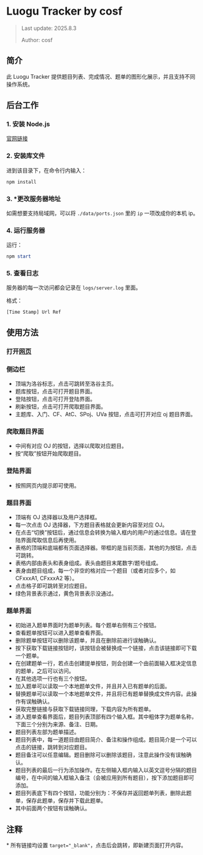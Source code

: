 # Luogu Tracker by cosf

> Last update: 2025.8.3
>
> Author: cosf

## 简介

此 Luogu Tracker 提供题目列表、完成情况、题单的图形化展示，并且支持不同操作系统。

## 后台工作

### 1. 安装 Node.js

[官网链接](https://nodejs.org/en/download/)

### 2. 安装库文件

进到该目录下，在命令行内输入：

```powershell
npm install
```

### 3. *更改服务器地址

如需想要支持局域网，可以将 `./data/ports.json` 里的 `ip` 一项改成你的本机 ip。

### 4. 运行服务器

运行：

```powershell
npm start
```

### 5. 查看日志

服务器的每一次访问都会记录在 `logs/server.log` 里面。

格式：

```log
[Time Stamp] Url Ref
```

## 使用方法

### 打开[网页](http://localhost:5167/)

### 侧边栏

- 顶端为洛谷标志，点击可跳转至洛谷主页。
- 题库按钮，点击可打开题目界面。
- 登陆按钮，点击可打开登陆界面。
- 刷新按钮，点击可打开爬取题目界面。
- 主题库、入门、CF、AtC、SPoj、UVa 按钮，点击可打开对应 oj 题目界面。

### 爬取题目界面

- 中间有对应 OJ 的按钮，选择以爬取对应题目。
- 按“爬取”按钮开始爬取题目。

### 登陆界面

- 按照网页内提示即可使用。

### 题目界面

- 顶端有 OJ 选择器以及用户选择框。
- 每一次点击 OJ 选择器，下方题目表格就会更新内容至对应 OJ。
- 在点击“切换”按钮后，通过信息会转换为输入框内的用户的通过信息。请在登陆界面爬取信息后再使用。
- 表格的顶端和底端都有页面选择器。带框的是当前页面，其他的为按钮，点击可跳转。
- 表格内部由表头和表身组成。表头由题目末尾数字/题号组成。
- 表身由题目组成，每一个非空的格对应一个题目（或者对应多个，如 CFxxxA1, CFxxxA2 等）。
- 点击格子即可跳转至对应题目。
- 绿色背景表示通过，黄色背景表示没通过。

### 题单界面

- 初始进入题单界面时为题单列表。每个题单右侧有三个按钮。
- 查看题单按钮可以进入题单查看界面。
- 删除题单按钮可以删除该题单，并且在删除前进行误触确认。
- 按下获取下载链接按钮时，该按钮会被替换成一个链接，点击该链接即可下载一个题单。
- 在创建题单一行，若点击创建提单按钮，则会创建一个由前面输入框决定信息的题单，之后可以访问。
- 在其他选项一行也有三个按钮。
- 加入题单可以读取一个本地题单文件，并且并入已有题单的后面。
- 替换题单可以读取一个本地题单文件，并且将已有题单替换成文件内容。此操作有误触确认。
- 获取完整链接与获取下载链接同理，下载内容为所有题单。
- 进入题单查看界面后，题目列表顶部有四个输入框。其中粗体字为题单名称，下面三个分别为来源、备注、日期。
- 题目列表左部为题单描述。
- 题目列表中，每一道题目由题目简介、备注和操作组成。题目简介是一个可以点击的链接，跳转到对应题目。
- 题目备注可以任意编辑。题目删除可以删除该题目，注意此操作没有误触确认。
- 题目列表的最后一行为添加操作。在左侧输入框内输入以英文逗号分隔的题目编号，在中间的输入框输入备注（会被应用到所有题目），按下添加题目即可添加。
- 题目列表底下有四个按钮，功能分别为：不保存并返回题单列表，删除此题单，保存此题单，保存并下载此题单。
- 其中前面两个按钮有误触确认。

## 注释

\* 所有链接均设置 `target="_blank"`，点击后会跳转，即新建页面打开内容。
